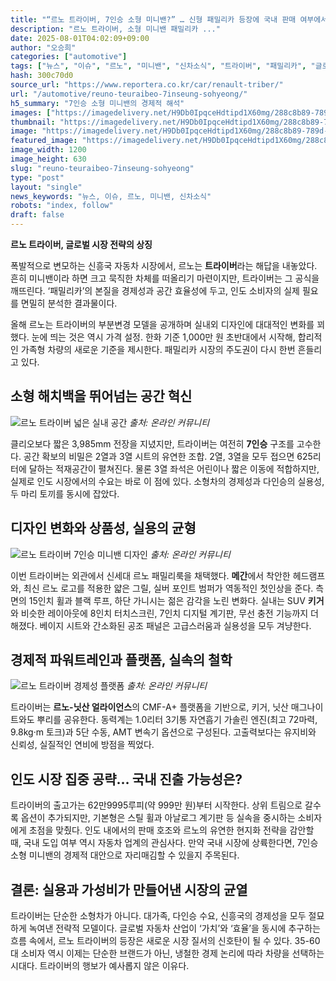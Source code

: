 ```yaml
---
title: "“르노 트라이버, 7인승 소형 미니밴?” … 신형 패밀리카 등장에 국내 판매 여부에서도 ‘기대 ↑’"
description: "르노 트라이버, 소형 미니밴 패밀리카 ..."
date: 2025-08-01T04:02:09+09:00
author: "오승희"
categories: ["automotive"]
tags: ["뉴스", "이슈", "르노", "미니밴", "신차소식", "트라이버", "패밀리카", "글로벌자동차시장", "가격경쟁력"]
hash: 300c70d0
source_url: "https://www.reportera.co.kr/car/renault-triber/"
url: "/automotive/reuno-teuraibeo-7inseung-sohyeong/"
h5_summary: "7인승 소형 미니밴의 경제적 해석"
images: ["https://imagedelivery.net/H9Db0IpqceHdtipd1X60mg/288c8b89-789d-4d9f-e5ce-4e5b4c8df600/public", "https://imagedelivery.net/H9Db0IpqceHdtipd1X60mg/78a08637-7f47-4033-aae9-bea73737eb00/public", "https://imagedelivery.net/H9Db0IpqceHdtipd1X60mg/2038f3de-574c-4d7b-def3-4f7d53370100/public", "https://imagedelivery.net/H9Db0IpqceHdtipd1X60mg/e2fe3f84-9238-4af0-94d7-bcab78674700/public"]
thumbnail: "https://imagedelivery.net/H9Db0IpqceHdtipd1X60mg/288c8b89-789d-4d9f-e5ce-4e5b4c8df600/public"
image: "https://imagedelivery.net/H9Db0IpqceHdtipd1X60mg/288c8b89-789d-4d9f-e5ce-4e5b4c8df600/public"
featured_image: "https://imagedelivery.net/H9Db0IpqceHdtipd1X60mg/288c8b89-789d-4d9f-e5ce-4e5b4c8df600/public"
image_width: 1200
image_height: 630
slug: "reuno-teuraibeo-7inseung-sohyeong"
type: "post"
layout: "single"
news_keywords: "뉴스, 이슈, 르노, 미니밴, 신차소식"
robots: "index, follow"
draft: false
---
```


**르노 트라이버, 글로벌 시장 전략의 상징**

폭발적으로 변모하는 신흥국 자동차 시장에서, 르노는 **트라이버**라는 해답을 내놓았다. 흔히 미니밴이라 하면 크고 묵직한 차체를 떠올리기 마련이지만, 트라이버는 그 공식을 깨뜨린다. ‘패밀리카’의 본질을 경제성과 공간 효율성에 두고, 인도 소비자의 실제 필요를 면밀히 분석한 결과물이다.

올해 르노는 트라이버의 부분변경 모델을 공개하며 실내외 디자인에 대대적인 변화를 꾀했다. 눈에 띄는 것은 역시 가격 설정. 한화 기준 1,000만 원 초반대에서 시작해, 합리적인 가족형 차량의 새로운 기준을 제시한다. 패밀리카 시장의 주도권이 다시 한번 흔들리고 있다.

## 소형 해치백을 뛰어넘는 공간 혁신

![르노 트라이버 넓은 실내 공간](https://imagedelivery.net/H9Db0IpqceHdtipd1X60mg/78a08637-7f47-4033-aae9-bea73737eb00/public)
*출처: 온라인 커뮤니티*


클리오보다 짧은 3,985mm 전장을 지녔지만, 트라이버는 여전히 **7인승** 구조를 고수한다. 공간 확보의 비밀은 2열과 3열 시트의 유연한 조합. 2열, 3열을 모두 접으면 625리터에 달하는 적재공간이 펼쳐진다. 물론 3열 좌석은 어린이나 짧은 이동에 적합하지만, 실제로 인도 시장에서의 수요는 바로 이 점에 있다. 소형차의 경제성과 다인승의 실용성, 두 마리 토끼를 동시에 잡았다.

## 디자인 변화와 상품성, 실용의 균형

![르노 트라이버 7인승 미니밴 디자인](https://imagedelivery.net/H9Db0IpqceHdtipd1X60mg/e2fe3f84-9238-4af0-94d7-bcab78674700/public)
*출처: 온라인 커뮤니티*


이번 트라이버는 외관에서 신세대 르노 패밀리룩을 채택했다. **메간**에서 착안한 헤드램프와, 최신 르노 로고를 적용한 얇은 그릴, 실버 포인트 범퍼가 역동적인 첫인상을 준다. 측면의 15인치 휠과 블랙 루프, 하단 가니시는 젊은 감각을 노린 변화다. 실내는 SUV **키거**와 비슷한 레이아웃에 8인치 터치스크린, 7인치 디지털 계기판, 무선 충전 기능까지 더해졌다. 베이지 시트와 간소화된 공조 패널은 고급스러움과 실용성을 모두 겨냥한다.

## 경제적 파워트레인과 플랫폼, 실속의 철학

![르노 트라이버 경제성 플랫폼](https://imagedelivery.net/H9Db0IpqceHdtipd1X60mg/2038f3de-574c-4d7b-def3-4f7d53370100/public)
*출처: 온라인 커뮤니티*


트라이버는 **르노-닛산 얼라이언스**의 CMF-A+ 플랫폼을 기반으로, 키거, 닛산 매그나이트와도 뿌리를 공유한다. 동력계는 1.0리터 3기통 자연흡기 가솔린 엔진(최고 72마력, 9.8kg·m 토크)과 5단 수동, AMT 변속기 옵션으로 구성된다. 고출력보다는 유지비와 신뢰성, 실질적인 연비에 방점을 찍었다.

## 인도 시장 집중 공략… 국내 진출 가능성은?

트라이버의 출고가는 62만9995루피(약 999만 원)부터 시작한다. 상위 트림으로 갈수록 옵션이 추가되지만, 기본형은 스틸 휠과 아날로그 계기판 등 실속을 중시하는 소비자에게 초점을 맞췄다. 인도 내에서의 판매 호조와 르노의 유연한 현지화 전략을 감안할 때, 국내 도입 여부 역시 자동차 업계의 관심사다. 만약 국내 시장에 상륙한다면, 7인승 소형 미니밴의 경제적 대안으로 자리매김할 수 있을지 주목된다.

## 결론: 실용과 가성비가 만들어낸 시장의 균열

트라이버는 단순한 소형차가 아니다. 대가족, 다인승 수요, 신흥국의 경제성을 모두 절묘하게 녹여낸 전략적 모델이다. 글로벌 자동차 산업이 ‘가치’와 ‘효율’을 동시에 추구하는 흐름 속에서, 르노 트라이버의 등장은 새로운 시장 질서의 신호탄이 될 수 있다. 35-60대 소비자 역시 이제는 단순한 브랜드가 아닌, 냉철한 경제 논리에 따라 차량을 선택하는 시대다. 트라이버의 행보가 예사롭지 않은 이유다.
